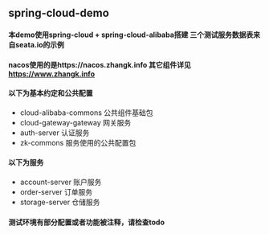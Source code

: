 ## spring-cloud-demo 


#### 本demo使用spring-cloud + spring-cloud-alibaba搭建 三个测试服务数据表来自seata.io的示例
#### nacos使用的是https://nacos.zhangk.info 其它组件详见 https://www.zhangk.info
#### 以下为基本约定和公共配置 
* cloud-alibaba-commons 公共组件基础包 
* cloud-gateway-gateway 网关服务 
* auth-server 认证服务 
* zk-commons 服务使用的公共配置包
#### 以下为服务 
* account-server 账户服务 
* order-server 订单服务 
* storage-server 仓储服务 


#### 测试环境有部分配置或者功能被注释，请检查todo 